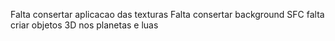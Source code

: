Falta consertar aplicacao das texturas
Falta consertar background
SFC falta criar objetos 3D nos planetas e luas